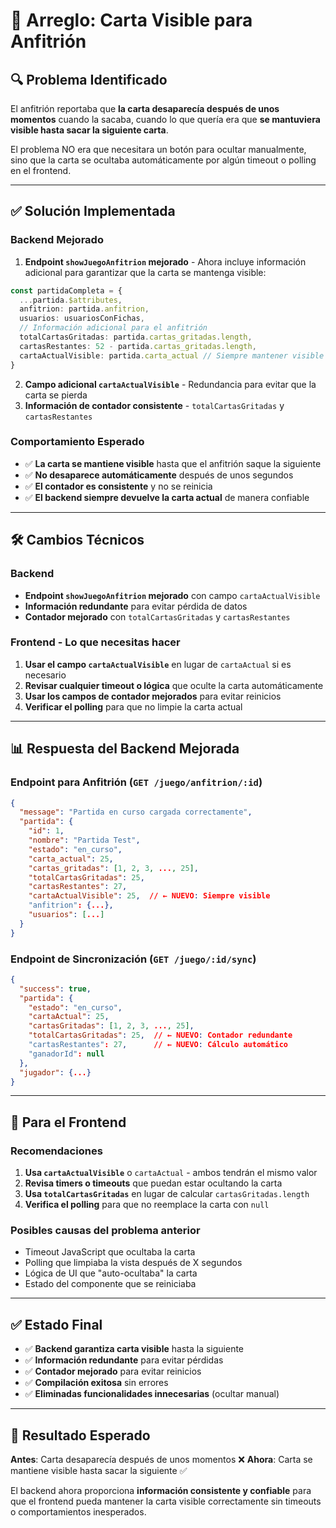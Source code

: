 # 🎴 Arreglo: Carta Visible para Anfitrión

## 🔍 **Problema Identificado**

El anfitrión reportaba que **la carta desaparecía después de unos momentos** cuando la sacaba, cuando lo que quería era que **se mantuviera visible hasta sacar la siguiente carta**.

El problema NO era que necesitara un botón para ocultar manualmente, sino que la carta se ocultaba automáticamente por algún timeout o polling en el frontend.

---

## ✅ **Solución Implementada**

### **Backend Mejorado**

1. **Endpoint `showJuegoAnfitrion` mejorado** - Ahora incluye información adicional para garantizar que la carta se mantenga visible:

```typescript
const partidaCompleta = {
  ...partida.$attributes,
  anfitrion: partida.anfitrion,
  usuarios: usuariosConFichas,
  // Información adicional para el anfitrión
  totalCartasGritadas: partida.cartas_gritadas.length,
  cartasRestantes: 52 - partida.cartas_gritadas.length,
  cartaActualVisible: partida.carta_actual // Siempre mantener visible la carta actual
}
```

2. **Campo adicional `cartaActualVisible`** - Redundancia para evitar que la carta se pierda
3. **Información de contador consistente** - `totalCartasGritadas` y `cartasRestantes`

### **Comportamiento Esperado**

- ✅ **La carta se mantiene visible** hasta que el anfitrión saque la siguiente
- ✅ **No desaparece automáticamente** después de unos segundos
- ✅ **El contador es consistente** y no se reinicia
- ✅ **El backend siempre devuelve la carta actual** de manera confiable

---

## 🛠️ **Cambios Técnicos**

### **Backend**
- **Endpoint `showJuegoAnfitrion` mejorado** con campo `cartaActualVisible`
- **Información redundante** para evitar pérdida de datos
- **Contador mejorado** con `totalCartasGritadas` y `cartasRestantes`

### **Frontend - Lo que necesitas hacer**
1. **Usar el campo `cartaActualVisible`** en lugar de `cartaActual` si es necesario
2. **Revisar cualquier timeout o lógica** que oculte la carta automáticamente
3. **Usar los campos de contador mejorados** para evitar reinicios
4. **Verificar el polling** para que no limpie la carta actual

---

## 📊 **Respuesta del Backend Mejorada**

### **Endpoint para Anfitrión** (`GET /juego/anfitrion/:id`)
```json
{
  "message": "Partida en curso cargada correctamente",
  "partida": {
    "id": 1,
    "nombre": "Partida Test",
    "estado": "en_curso",
    "carta_actual": 25,
    "cartas_gritadas": [1, 2, 3, ..., 25],
    "totalCartasGritadas": 25,
    "cartasRestantes": 27,
    "cartaActualVisible": 25,  // ← NUEVO: Siempre visible
    "anfitrion": {...},
    "usuarios": [...]
  }
}
```

### **Endpoint de Sincronización** (`GET /juego/:id/sync`)
```json
{
  "success": true,
  "partida": {
    "estado": "en_curso",
    "cartaActual": 25,
    "cartasGritadas": [1, 2, 3, ..., 25],
    "totalCartasGritadas": 25,  // ← NUEVO: Contador redundante
    "cartasRestantes": 27,      // ← NUEVO: Cálculo automático
    "ganadorId": null
  },
  "jugador": {...}
}
```

---

## 🔧 **Para el Frontend**

### **Recomendaciones**

1. **Usa `cartaActualVisible`** o `cartaActual` - ambos tendrán el mismo valor
2. **Revisa timers o timeouts** que puedan estar ocultando la carta
3. **Usa `totalCartasGritadas`** en lugar de calcular `cartasGritadas.length`
4. **Verifica el polling** para que no reemplace la carta con `null`

### **Posibles causas del problema anterior**
- Timeout JavaScript que ocultaba la carta
- Polling que limpiaba la vista después de X segundos  
- Lógica de UI que "auto-ocultaba" la carta
- Estado del componente que se reiniciaba

---

## ✅ **Estado Final**

- ✅ **Backend garantiza carta visible** hasta la siguiente
- ✅ **Información redundante** para evitar pérdidas
- ✅ **Contador mejorado** para evitar reinicios
- ✅ **Compilación exitosa** sin errores
- ✅ **Eliminadas funcionalidades innecesarias** (ocultar manual)

---

## 🎯 **Resultado Esperado**

**Antes**: Carta desaparecía después de unos momentos ❌
**Ahora**: Carta se mantiene visible hasta sacar la siguiente ✅

El backend ahora proporciona **información consistente y confiable** para que el frontend pueda mantener la carta visible correctamente sin timeouts o comportamientos inesperados.
